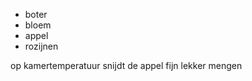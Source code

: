   * boter
  * bloem
  * appel
  * rozijnen
  
op kamertemperatuur
snijdt de appel fijn
lekker mengen
